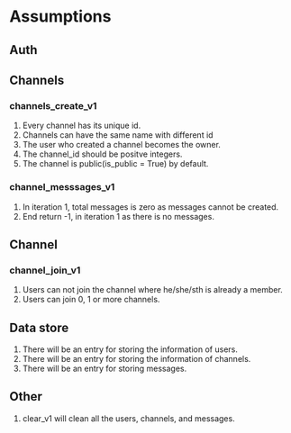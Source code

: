 # Assumptions
## Auth

## Channels

### channels_create_v1

1. Every channel has its unique id.
2. Channels can have the same name with different id
4. The user who created a channel becomes the owner.
5. The channel_id should be positve integers.
6. The channel is public(is_public = True) by default.

### channel_messsages_v1

1. In iteration 1, total messages is zero as messages cannot be created.
2. End return -1, in iteration 1 as there is no messages.

## Channel

### channel_join_v1

1. Users can not join the channel where he/she/sth is already a member.
2. Users can join 0, 1 or more channels.

## Data store

1. There will be an entry for storing the information of users.
2. There will be an entry for storing the information of channels.
3. There will be an entry for storing messages.

## Other

1. clear_v1 will clean all the users, channels, and messages.
